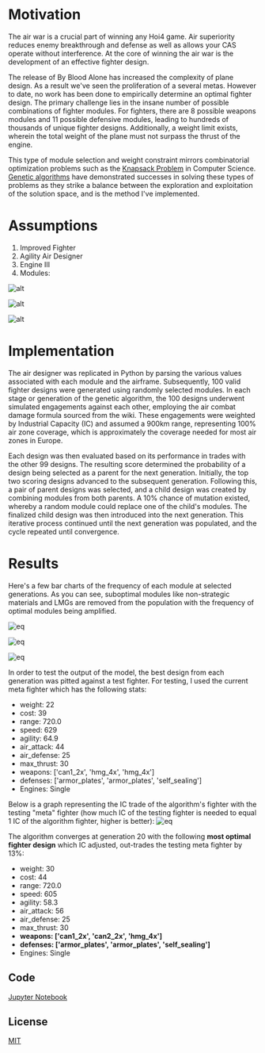 # Motivation

The air war is a crucial part of winning any Hoi4 game. Air superiority reduces enemy breakthrough and defense as well as allows your CAS operate without interference. At the core of winning the air war is the development of an effective fighter design.

The release of By Blood Alone has increased the complexity of plane design. As a result we've seen the proliferation of a several metas. However to date, no work has been done to empirically determine an optimal fighter design. The primary challenge lies in the insane number of possible combinations of fighter modules. For fighters, there are 8 possible weapons modules and 11 possible defensive modules, leading to hundreds of thousands of unique fighter designs. Additionally, a weight limit exists, wherein the total weight of the plane must not surpass the thrust of the engine. 

This type of module selection and weight constraint mirrors combinatorial optimization problems such as the [Knapsack Problem](https://en.wikipedia.org/wiki/Knapsack_problem) in Computer Science. [Genetic algorithms](https://en.wikipedia.org/wiki/Genetic_algorithm) have demonstrated successes in solving these types of problems as they strike a balance between the exploration and exploitation of the solution space, and is the method I've implemented.

# Assumptions
1. Improved Fighter
2. Agility Air Designer
3. Engine III
4. Modules:

![alt](https://github.com/randymi01/hoi4-genetic-algo/blob/main/image-3.png?raw=true)

![alt](https://github.com/randymi01/hoi4-genetic-algo/blob/main/image-5.png?raw=true)

![alt](https://github.com/randymi01/hoi4-genetic-algo/blob/main/image-4.png?raw=true)

# Implementation
The air designer was replicated in Python by parsing the various values associated with each module and the airframe. Subsequently, 100 valid fighter designs were generated using randomly selected modules. In each stage or generation of the genetic algorithm, the 100 designs underwent simulated engagements against each other, employing the air combat damage formula sourced from the wiki. These engagements were weighted by Industrial Capacity (IC) and assumed a 900km range, representing 100% air zone coverage, which is approximately the coverage needed for most air zones in Europe.

Each design was then evaluated based on its performance in trades with the other 99 designs. The resulting score determined the probability of a design being selected as a parent for the next generation. Initially, the top two scoring designs advanced to the subsequent generation. Following this, a pair of parent designs was selected, and a child design was created by combining modules from both parents. A 10% chance of mutation existed, whereby a random module could replace one of the child's modules. The finalized child design was then introduced into the next generation. This iterative process continued until the next generation was populated, and the cycle repeated until convergence.

# Results
Here's a few bar charts of the frequency of each module at selected generations. As you can see, suboptimal modules like non-strategic materials and LMGs are removed from the population with the frequency of optimal modules being amplified.

![eq](https://github.com/randymi01/hoi4-genetic-algo/blob/main/Equipment_Distribution_1.png?raw=true)

![eq](https://github.com/randymi01/hoi4-genetic-algo/blob/main/Equipment_Distribution_10.png?raw=true)

![eq](https://github.com/randymi01/hoi4-genetic-algo/blob/main/Equipment_Distribution_30.png?raw=true)

In order to test the output of the model, the best design from each generation was pitted against a test fighter. For testing, I used the current meta fighter which has the following stats:

* weight: 22
* cost: 39
* range: 720.0
* speed: 629
* agility: 64.9
* air_attack: 44
* air_defense: 25
* max_thrust: 30
* weapons: ['can1_2x', 'hmg_4x', 'hmg_4x']
* defenses: ['armor_plates', 'armor_plates', 'self_sealing']
* Engines: Single 

Below is a graph representing the IC trade of the algorithm's fighter with the testing "meta" fighter (how much IC of the testing fighter is needed to equal 1 IC of the algorithm fighter, higher is better): 
![eq](https://github.com/randymi01/hoi4-genetic-algo/blob/main/Test_Plane_Performance.png?raw=true)

The algorithm converges at generation 20 with the following **most optimal fighter design** which IC adjusted, out-trades the testing meta fighter by 13%:

* weight: 30
* cost: 44
* range: 720.0
* speed: 605
* agility: 58.3
* air_attack: 56
* air_defense: 25
* max_thrust: 30
* **weapons: ['can1_2x', 'can2_2x', 'hmg_4x']**
* **defenses: ['armor_plates', 'armor_plates', 'self_sealing']**
* Engines: Single


## Code
[Jupyter Notebook](https://github.com/randymi01/hoi4-genetic-algo/blob/main/main.ipynb)


## License

[MIT](https://choosealicense.com/licenses/mit/)
